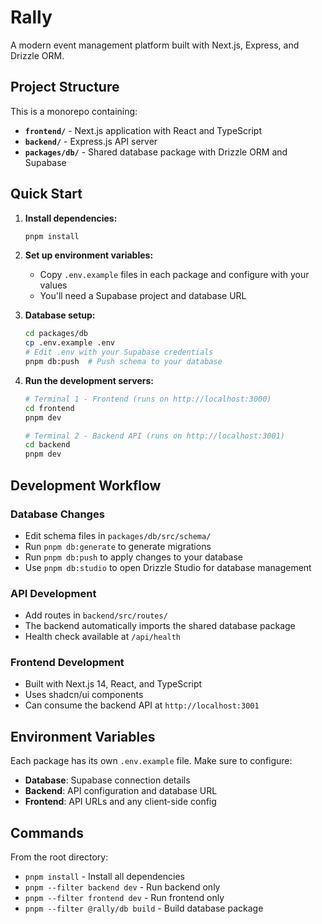 # Rally

A modern event management platform built with Next.js, Express, and Drizzle ORM.

## Project Structure

This is a monorepo containing:

- **`frontend/`** - Next.js application with React and TypeScript
- **`backend/`** - Express.js API server
- **`packages/db/`** - Shared database package with Drizzle ORM and Supabase

## Quick Start

1. **Install dependencies:**

   ```bash
   pnpm install
   ```

2. **Set up environment variables:**

   - Copy `.env.example` files in each package and configure with your values
   - You'll need a Supabase project and database URL

3. **Database setup:**

   ```bash
   cd packages/db
   cp .env.example .env
   # Edit .env with your Supabase credentials
   pnpm db:push  # Push schema to your database
   ```

4. **Run the development servers:**

   ```bash
   # Terminal 1 - Frontend (runs on http://localhost:3000)
   cd frontend
   pnpm dev

   # Terminal 2 - Backend API (runs on http://localhost:3001)
   cd backend
   pnpm dev
   ```

## Development Workflow

### Database Changes

- Edit schema files in `packages/db/src/schema/`
- Run `pnpm db:generate` to generate migrations
- Run `pnpm db:push` to apply changes to your database
- Use `pnpm db:studio` to open Drizzle Studio for database management

### API Development

- Add routes in `backend/src/routes/`
- The backend automatically imports the shared database package
- Health check available at `/api/health`

### Frontend Development

- Built with Next.js 14, React, and TypeScript
- Uses shadcn/ui components
- Can consume the backend API at `http://localhost:3001`

## Environment Variables

Each package has its own `.env.example` file. Make sure to configure:

- **Database**: Supabase connection details
- **Backend**: API configuration and database URL
- **Frontend**: API URLs and any client-side config

## Commands

From the root directory:

- `pnpm install` - Install all dependencies
- `pnpm --filter backend dev` - Run backend only
- `pnpm --filter frontend dev` - Run frontend only
- `pnpm --filter @rally/db build` - Build database package

